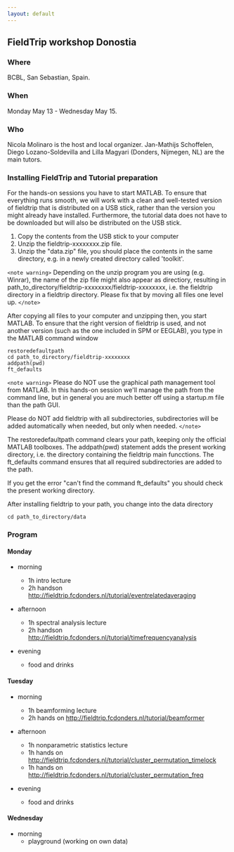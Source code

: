 ```yaml
---
layout: default
---
```


##  FieldTrip workshop Donostia 

### Where

BCBL, San Sebastian, Spain.

### When

Monday May 13 - Wednesday May 15.

### Who

Nicola Molinaro is the host and local organizer. Jan-Mathijs Schoffelen, Diego Lozano-Soldevilla and Lilla Magyari (Donders, Nijmegen, NL) are the main tutors. 

### Installing FieldTrip and Tutorial preparation

For the hands-on sessions you have to start MATLAB. To ensure that
everything runs smooth, we will work with a clean and well-tested
version of fieldtrip that is distributed on a USB stick, rather than the version you might already
have installed. Furthermore, the tutorial data does not have to be
downloaded but will also be distributed on the USB stick.

 1.  Copy the contents from the USB stick to your computer
 2.  Unzip the fieldtrip-xxxxxxxx.zip file. 
 3.  Unzip the "data.zip" file, you should place the contents in the same directory, e.g. in a newly created directory called 'toolkit'. 

`<note warning>`
Depending on the unzip program you are using (e.g. Winrar), the name
of the zip file might also appear as directiory, resulting in
path_to_directory/fieldtrip-xxxxxxxx/fieldtrip-xxxxxxxx, i.e. the
fieldtrip directory in a fieldtrip directory. Please fix that by
moving all files one level up.
`</note>`

After copying all files to your computer and unzipping then, you start MATLAB. To ensure that the right version of fieldtrip is used, and not another version (such as the one included in SPM or EEGLAB), you type in the MATLAB command window


    restoredefaultpath
    cd path_to_directory/fieldtrip-xxxxxxxx
    addpath(pwd)
    ft_defaults

`<note warning>`
Please do NOT use the graphical path management tool from MATLAB. In this hands-on session we'll manage the path from the command line, but in general you are much better off using a startup.m file than the path GUI.

Please do NOT add fieldtrip with all subdirectories, subdirectories will be added automatically when needed, but only when needed.
`</note>`

The restoredefaultpath command clears your path, keeping only the
official MATLAB toolboxes. The addpath(pwd) statement adds the
present working directory, i.e. the directory containing the fieldtrip
main funcctions. The ft_defaults command ensures that all required
subdirectories are added to the path.

If you get the error "can't find the command ft_defaults" you should check the present working directory. 

After installing fieldtrip to your path, you change into the data directory

    cd path_to_directory/data


### Program


####  Monday

*  morning
    * 1h intro lecture
    * 2h handson http://fieldtrip.fcdonders.nl/tutorial/eventrelatedaveraging

*  afternoon
    * 1h spectral analysis lecture 
    * 2h handson http://fieldtrip.fcdonders.nl/tutorial/timefrequencyanalysis

*  evening
    * food and drinks
    

#### Tuesday

*  morning
    * 1h beamforming lecture
    * 2h hands on http://fieldtrip.fcdonders.nl/tutorial/beamformer

*  afternoon
    * 1h nonparametric statistics lecture
    * 1h hands on http://fieldtrip.fcdonders.nl/tutorial/cluster_permutation_timelock
    * 1h hands on http://fieldtrip.fcdonders.nl/tutorial/cluster_permutation_freq

*  evening
    * food and drinks

#### Wednesday

*  morning
    * playground (working on own data)

